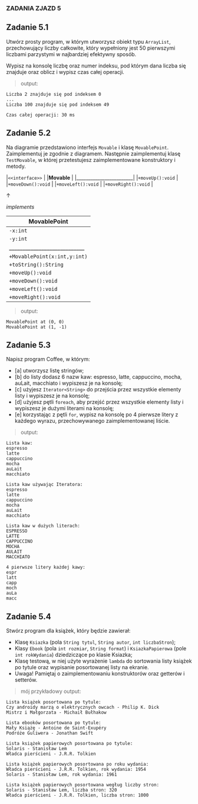 ### ZADANIA ZJAZD 5

## Zadanie 5.1

Utwórz prosty program, w którym utworzysz obiekt typu `ArrayList`, przechowujący liczby całkowite, który wypełniony jest 50 pierwszymi liczbami parzystymi w najbardziej efektywny sposób.

Wypisz na konsolę liczbę oraz numer indeksu, pod którym dana liczba się znajduje oraz oblicz i wypisz czas całej operacji.

> output:
```
Liczba 2 znajduje się pod indeksem 0
...
Liczba 100 znajduje się pod indeksem 49

Czas całej operacji: 30 ms
```

## Zadanie 5.2

Na diagramie przedstawiono interfejs `Movable` i klasę `MovablePoint`. Zaimplementuj je zgodnie z diagramem. Następnie zaimplementuj klasę `TestMovable`, w której przetestujesz zaimplementowane konstruktory i metody.


|`<<interface>>`         |
|**Movable**             |
|________________________|
|`+moveUp():void`        |
|`+moveDown():void`      |
|`+moveLeft():void`      |
|`+moveRight():void`     |


&#x2191;

*implements*

|**MovablePoint**            |
|----------------------------|
|`-x:int`                    |
|`-y:int`                    |
|____________________________|
|`+MovablePoint(x:int,y:int)`|
|`+toString():String`        |
|`+moveUp():void`            |
|`+moveDown():void`          |
|`+moveLeft():void`          |
|`+moveRight():void`         |

> output:
```
MovablePoint at (0, 0)
MovablePoint at (1, -1)
```

## Zadanie 5.3

Napisz program Coffee, w którym:
- [a] utworzysz listę stringów;
- [b] do listy dodasz 6 nazw kaw: espresso, latte, cappuccino, mocha, auLait, macchiato i wypiszesz je na konsolę;
- [c] użyjesz `Iterator<String>` do przejścia przez wszystkie elementy listy i wypiszesz je na konsolę;
- [d] użyjesz pętli `foreach`, aby przejść przez wszystkie elementy listy i wypiszesz je dużymi literami na konsolę;
- [e] korzystając z pętli `for`, wypisz na konsolę po 4 pierwsze litery z każdego wyrazu, przechowywanego zaimplementowanej liście.

> output:
```
Lista kaw:
espresso
latte
cappuccino
mocha
auLait
macchiato

Lista kaw używając Iteratora:
espresso
latte
cappuccino
mocha
auLait
macchiato

Lista kaw w dużych literach:
ESPRESSO
LATTE
CAPPUCCINO
MOCHA
AULAIT
MACCHIATO

4 pierwsze litery każdej kawy:
espr
latt
capp
moch
auLa
macc
```

## Zadanie 5.4

Stwórz program dla książek, który będzie zawierał:
- Klasę `Ksiazka` (pola `String tytul`, `String autor`, `int liczbaStron`);
- Klasy `Ebook` (pola `int rozmiar`, `String format`) i `KsiazkaPapierowa` (pole `int rokWydania`) dziedziczące po klasie Ksiazka;
- Klasę testową, w niej użyte wyrażenie `lambda` do sortowania listy książek po tytule oraz wypisanie posortowanej listy na ekranie.
- Uwaga! Pamiętaj o zaimplementowaniu konstruktorów oraz getterów i setterów.


> mój przykładowy output:
```
Lista książek posortowana po tytule:
Czy androidy marzą o elektrycznych owcach - Philip K. Dick
Mistrz i Małgorzata - Michaił Bułhakow

Lista ebooków posortowana po tytule:
Mały Książę - Antoine de Saint-Exupéry
Podróże Guliwera - Jonathan Swift

Lista książek papierowych posortowana po tytule:
Solaris - Stanisław Lem
Władca pierścieni - J.R.R. Tolkien

Lista książek papierowych posortowana po roku wydania:
Władca pierścieni - J.R.R. Tolkien, rok wydania: 1954
Solaris - Stanisław Lem, rok wydania: 1961

Lista książek papierowych posortowana wegług liczby stron:
Solaris - Stanisław Lem, liczba stron: 320
Władca pierścieni - J.R.R. Tolkien, liczba stron: 1000
```
